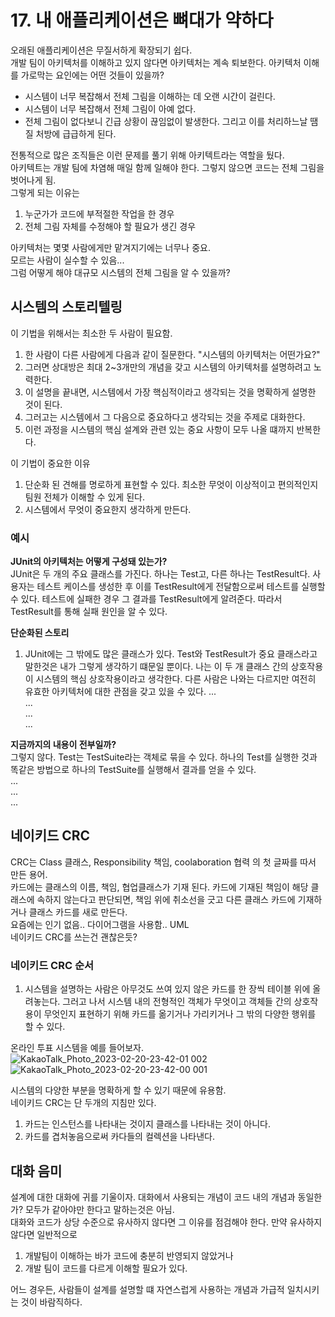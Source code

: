 # 17. 내 애플리케이션은 뼈대가 약하다

오래된 애플리케이션은 무질서하게 확장되기 쉽다.  
개발 팀이 아키텍처를 이해하고 있지 않다면 아키텍처는 계속 퇴보한다. 아키텍처 이해를 가로막는 요인에는 어떤 것들이 있을까?
 - 시스템이 너무 복잡해서 전체 그림을 이해하는 데 오랜 시간이 걸린다. 
 - 시스템이 너무 복잡해서 전체 그림이 아예 없다.
 - 전체 그림이 없다보니 긴급 상황이 끊임없이 발생한다. 그리고 이를 처리하느날 땜질 처방에 급급하게 된다.
  
전통적으로 많은 조직들은 이런 문제를 풀기 위해 아키텍트라는 역할을 뒀다.  
아키텍트는 개발 팀에 차염해 매일 함께 일해야 한다. 그렇지 않으면 코드는 전체 그림을 벗어나게 됨.  
그렇게 되는 이유는 
 1. 누군가가 코드에 부적절한 작업을 한 경우
 2. 전체 그림 자체를 수정해야 할 필요가 생긴 경우
  
아키텍처는 몇몇 사람에게만 맡겨지기에는 너무나 중요.  
모르는 사람이 실수할 수 있음...  
그럼 어떻게 해야 대규모 시스템의 전체 그림을 알 수 있을까?  

## 시스템의 스토리텔링
이 기법을 위해서는 최소한 두 사람이 필요함.
1. 한 사람이 다른 사람에게 다음과 같이 질문한다. "시스템의 아키텍처는 어떤가요?"
2. 그러면 상대방은 최대 2~3개만의 개념을 갖고 시스템의 아키텍처를 설명하려고 노력한다.
3. 이 설명을 끝내면, 시스템에서 가장 핵심적이라고 생각되는 것을 명확하게 설명한 것이 된다.
4. 그러고는 시스템에서 그 다음으로 중요하다고 생각되는 것을 주제로 대화한다.
5. 이런 과정을 시스템의 핵심 설계와 관련 있는 중요 사항이 모두 나올 떄까지 반복한다.
  
이 기법이 중요한 이유 
1. 단순화 된 견해를 명로하게 표현할 수 있다. 최소한 무엇이 이상적이고 편의적인지 팀원 전체가 이해할 수 있게 된다.
2. 시스템에서 무엇이 중요한지 생각하게 만든다.

### 예시
**JUnit의 아키텍처는 어떻게 구성돼 있는가?**  
JUnit은 두 개의 주요 클래스를 가진다. 하나는 Test고, 다른 하나는 TestResult다. 사용자는 테스트 케이스를 생성한 후 이를 TestResult에게 전달함으로써 테스트를 실행할 수 있다. 테스트에 실패한 경우 그 결과를 TestResult에게 알려준다. 따라서 TestResult를 통해 실패 원인을 알 수 있다.  
  
**단순화된 스토리**  
1. JUnit에는 그 밖에도 많은 클래스가 있다. Test와 TestResult가 중요 클래스라고 말한것은 내가 그렇게 생각하기 떄문일 뿐이다. 나는 이 두 개 클래스 간의 상호작용이 시스템의 핵심 상호작용이라고 생각한다. 다른 사람은 나와는 다르지만 여전히 유효한 아키텍처에 대한 관점을 갖고 있을 수 있다.
...  
...  
...  
...  
  
**지금까지의 내용이 전부일까?**  
그렇지 않다. Test는 TestSuite라는 객체로 묶을 수 있다. 하나의 Test를 실행한 것과 똑같은 방법으로 하나의 TestSuite를 실행해서 결과를 얻을 수 있다.  
...  
...  
...  

## 네이키드 CRC
CRC는 Class 클래스, Responsibility 책임, coolaboration 협력 의 첫 글짜를 따서 만든 용어.  
카드에는 클래스의 이름, 책임, 협업클래스가 기재 된다. 카드에 기재된 책임이 해당 클래스에 속하지 않는다고 판단되면, 책임 위에 취소선을 긋고 다른 클래스 카드에 기재하거나 클래스 카드를 새로 만든다.  
요즘에는 인기 없음.. 다이어그램을 사용함.. UML  
네이키드 CRC를 쓰는건 괜찮은듯?

### 네이키드 CRC 순서
1. 시스템을 설명하는 사람은 아무것도 쓰여 있지 않은 카드를 한 장씩 테이블 위에 올려놓는다. 그러고 나서 시스템 내의 전형적인 객체가 무엇이고 객체들 간의 상호작용이 무엇인지 표현하기 위해 카드를 옮기거나 가리키거나 그 밖의 다양한 행위를 할 수 있다.  
  
온라인 투표 시스템을 예를 들어보자.
![KakaoTalk_Photo_2023-02-20-23-42-01 002](https://user-images.githubusercontent.com/60125719/220136668-348fbe4c-b6b6-4b25-a685-aae9d715c4fd.jpeg)
![KakaoTalk_Photo_2023-02-20-23-42-00 001](https://user-images.githubusercontent.com/60125719/220136751-52aebe16-1b7b-42e7-8265-bfcd6c4bb4d9.jpeg)

시스템의 다양한 부분을 명확하게 할 수 있기 때문에 유용함.  
네이키드 CRC는 단 두개의 지침만 있다.
1. 카드는 인스턴스를 나타내는 것이지 클래스를 나타내는 것이 아니다.
2. 카드를 겹처놓음으로써 카다들의 컬렉션을 나타낸다.

## 대화 음미
설계에 대한 대화에 귀를 기울이자. 대화에서 사용되는 개념이 코드 내의 개념과 동일한가? 모두가 같아야만 한다고 말하는것은 아님.  
대화와 코드가 상당 수준으로 유사하지 않다면 그 이유를 점검해야 한다. 만약 유사하지 않다면 일반적으로  
1. 개발팀이 이해하는 바가 코드에 충분히 반영되지 않았거나
2. 개발 팀이 코드를 다르게 이해할 필요가 있다.  
  
어느 경우든, 사람들이 설계를 설명할 떄 자연스럽게 사용하는 개념과 가급적 일치시키는 것이 바람직하다.  



































